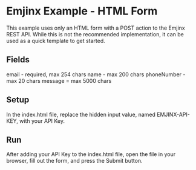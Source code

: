 # Emjinx Example - HTML Form

This example uses only an HTML form with a POST action to the Emjinx REST API. While this is not the recommended implementation, it can be used as a quick template to get started.

## Fields

email - required, max 254 chars
name - max 200 chars
phoneNumber - max 20 chars
message = max 5000 chars

## Setup

In the index.html file, replace the hidden input value, named EMJINX-API-KEY, with your API Key.

## Run

After adding your API Key to the index.html file, open the file in your browser, fill out the form, and press the Submit button.
